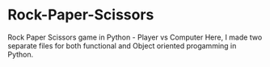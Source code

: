 # Rock-Paper-Scissors
Rock Paper Scissors game in Python - Player vs Computer
Here, I made two separate files for both functional and Object oriented progamming in Python.

